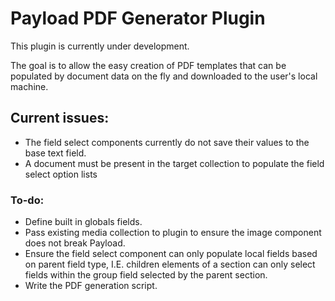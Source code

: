 # Payload PDF Generator Plugin

This plugin is currently under development. 

The goal is to allow the easy creation of PDF templates that can be populated by document data on the fly and downloaded to the user's local machine.

## Current issues:

* The field select components currently do not save their values to the base text field.
* A document must be present in the target collection to populate the field select option lists

### To-do:

* Define built in globals fields.
* Pass existing media collection to plugin to ensure the image component does not break Payload.
* Ensure the field select component can only populate local fields based on parent field type, I.E. children elements of a section can only select fields within the group field selected by the parent section.
* Write the PDF generation script.